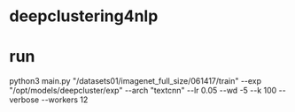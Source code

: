 # deepclustering4nlp


# run
python3 main.py "/datasets01/imagenet_full_size/061417/train" --exp "/opt/models/deepcluster/exp" --arch "textcnn" --lr 0.05 --wd -5 --k 100 --verbose --workers 12
